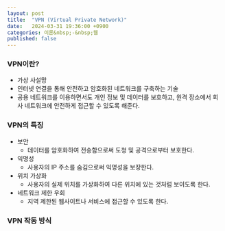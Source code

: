 ```yaml
---
layout: post
title:  "VPN (Virtual Private Network)"
date:   2024-03-31 19:36:00 +0900
categories: 이론&nbsp;-&nbsp;웹
published: false
---
```


### VPN이란?

- 가상 사설망
- 인터넷 연결을 통해 안전하고 암호화된 네트워크를 구축하는 기술
- 공용 네트워크를 이용하면서도 개인 정보 및 데이터를 보호하고, 원격 장소에서 회사 네트워크에 안전하게 접근할 수 있도록 해준다.

### VPN의 특징

- 보안
    - 데이터를 암호화하여 전송함으로써 도청 및 공격으로부터 보호한다.
- 익명성
    - 사용자의 IP 주소를 숨김으로써 익명성을 보장한다.
- 위치 가상화
    - 사용자의 실제 위치를 가상화하여 다른 위치에 있는 것처럼 보이도록 한다.
- 네트워크 제한 우회
    - 지역 제한된 웹사이트나 서비스에 접근할 수 있도록 한다.

### VPN 작동 방식

<!--
VPN은 다음과 같은 방식으로 작동합니다.

사용자는 VPN 서버에 연결합니다.
VPN 서버는 사용자의 데이터를 암호화합니다.
암호화된 데이터는 인터넷을 통해 전송됩니다.
VPN 서버는 암호화된 데이터를 해독하고 원하는 목적지로 전달합니다.
VPN 종류

VPN은 크게 다음과 같은 종류로 나눌 수 있습니다.

SSL VPN: 웹 브라우저를 통해 사용할 수 있는 VPN입니다. 간편하게 설정하고 사용할 수 있지만, 다른 VPN 종류에 비해 성능이 낮을 수 있습니다.
IPSec VPN: IP 네트워크 계층에서 작동하는 VPN입니다. 보안성이 높지만, 설정이 다소 복잡할 수 있습니다.
OpenVPN: 오픈 소스 VPN입니다. 다양한 플랫폼에서 사용할 수 있으며, 높은 보안성을 제공합니다.
VPN 활용 예시

회사 네트워크에 원격 접근: 재택 근무 또는 출장 시 회사 네트워크에 안전하게 접근할 수 있습니다.
공용 Wi-Fi 사용 시 보안 강화: 공용 Wi-Fi는 보안이 취약하기 때문에 VPN을 사용하여 데이터를 보호할 수 있습니다.
지역 제한된 콘텐츠 시청: 해외에서 방영되는 TV 프로그램이나 영화를 시청할 수 있습니다.
VPN 관련 용어

암호화: 데이터를 변환하여 읽을 수 없게 만드는 기술입니다.
IP 주소: 인터넷에서 사용하는 장치의 고유한 주소입니다.
NAT: Network Address Translation. 여러 장치를 하나의 IP 주소로 공유하는 기술입니다.
PPTP: Point-to-Point Tunneling Protocol. VPN 프로토콜 중 하나입니다.
L2TP: Layer 2 Tunneling Protocol. VPN 프로토콜 중 하나입니다.
-->